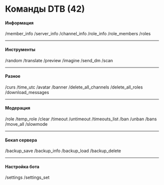 # Команды DTB (42)
#### Информация
/member_info /server_info /channel_info /role_info /role_members /roles
___
#### Инструменты
/random /translate /preview /imagine /send_dm /scan
___
#### Разное
/curs /time_utc /avatar /banner /delete_all_channels /delete_all_roles /download_messages
___
#### Модерация
/role /temp_role /clear /timeout /untimeout /timeouts_list /ban /unban /bans /move_all /slowmode
___
#### Бекап сервера
/backup_save /backup_info /backup_load /backup_delete
___
#### Настройка бота
/settings /settings_set
